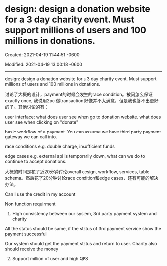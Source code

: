 # design: design a donation website for a 3 day charity event. Must support millions of users and 100 millions in donations.

Created: 2021-04-19 11:44:51 -0600

Modified: 2021-04-19 13:00:18 -0600

---

design: design a donation website for a 3 day charity event. Must support millions of users and 100 millions in donations.



讨论了大概的设计，payment的时候会发生的race condition。被问怎么保证exactly once, 我说用2pc 做transaction 好像并不太满意，但是我也答不出更好的了。其他讨论的有：

user interface: what does user see when go to donation website. what does user see when clicking on "donate"

basic workflow of a payment. You can assume we have third party payment gateway we can call into.



race conditions e.g. double charge, insufficient funds

edge cases e.g. external api is temporarily down, what can we do to continue to accept donations.

大概的时间是花了近20分钟讨论overall design, workflow, services, table schema。然后花了20分钟讨论race condition和edge cases，还有可能的解决办法。









Can I use the credit in my account



Non function requirment



1.  High consistency between our system, 3rd party payment system and charity



All the status should be same, if the status of 3rd payment service show the payment successful



Our system should get the payment status and return to user. Charity also should receive the money



2.  Support million of user and high QPS


